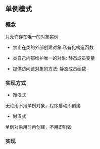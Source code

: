 <!--
 * @Description: 
 * @Version: 1.0
 * @Author: daLao
 * @Email: dalao@xxx.com
 * @Date: 2022-09-26 23:49:24
 * @LastEditors: daLao
 * @LastEditTime: 2022-09-26 23:50:37
-->

## 单例模式

### 概念

只允许存在唯一的对象实例

- 禁止在类的外部创建对象:私有化构造函数

- 类自己内部维护唯一的对象: 静态成员变量

- 提供访问该对象的方法: 静态成员函数


### 实现方式

- 饿汉式

无论用不用单例对象，程序启动即创建

- 懒汉式

单例对象用时再创建，不用即销毁


### 实现

